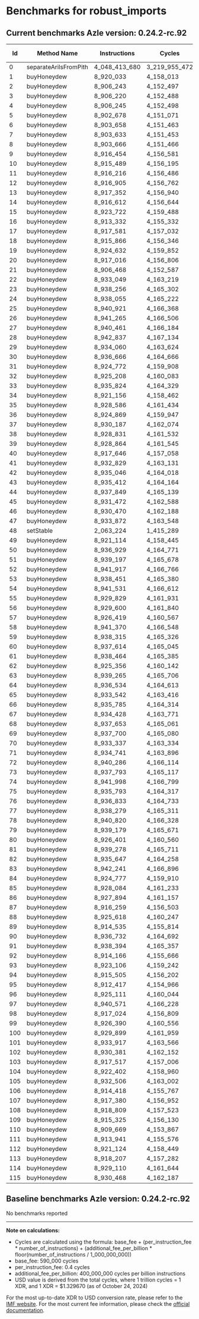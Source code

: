 # Benchmarks for robust_imports

## Current benchmarks Azle version: 0.24.2-rc.92

| Id  | Method Name           | Instructions  | Cycles        | USD           | USD/Million Calls |
| --- | --------------------- | ------------- | ------------- | ------------- | ----------------- |
| 0   | separateArilsFromPith | 4_048_413_680 | 3_219_955_472 | $0.0042814782 | $4_281.47         |
| 1   | buyHoneydew           | 8_920_033     | 4_158_013     | $0.0000055288 | $5.52             |
| 2   | buyHoneydew           | 8_906_243     | 4_152_497     | $0.0000055215 | $5.52             |
| 3   | buyHoneydew           | 8_906_220     | 4_152_488     | $0.0000055214 | $5.52             |
| 4   | buyHoneydew           | 8_906_245     | 4_152_498     | $0.0000055215 | $5.52             |
| 5   | buyHoneydew           | 8_902_678     | 4_151_071     | $0.0000055196 | $5.51             |
| 6   | buyHoneydew           | 8_903_658     | 4_151_463     | $0.0000055201 | $5.52             |
| 7   | buyHoneydew           | 8_903_633     | 4_151_453     | $0.0000055201 | $5.52             |
| 8   | buyHoneydew           | 8_903_666     | 4_151_466     | $0.0000055201 | $5.52             |
| 9   | buyHoneydew           | 8_916_454     | 4_156_581     | $0.0000055269 | $5.52             |
| 10  | buyHoneydew           | 8_915_489     | 4_156_195     | $0.0000055264 | $5.52             |
| 11  | buyHoneydew           | 8_916_216     | 4_156_486     | $0.0000055268 | $5.52             |
| 12  | buyHoneydew           | 8_916_905     | 4_156_762     | $0.0000055271 | $5.52             |
| 13  | buyHoneydew           | 8_917_352     | 4_156_940     | $0.0000055274 | $5.52             |
| 14  | buyHoneydew           | 8_916_612     | 4_156_644     | $0.0000055270 | $5.52             |
| 15  | buyHoneydew           | 8_923_722     | 4_159_488     | $0.0000055307 | $5.53             |
| 16  | buyHoneydew           | 8_913_332     | 4_155_332     | $0.0000055252 | $5.52             |
| 17  | buyHoneydew           | 8_917_581     | 4_157_032     | $0.0000055275 | $5.52             |
| 18  | buyHoneydew           | 8_915_866     | 4_156_346     | $0.0000055266 | $5.52             |
| 19  | buyHoneydew           | 8_924_632     | 4_159_852     | $0.0000055312 | $5.53             |
| 20  | buyHoneydew           | 8_917_016     | 4_156_806     | $0.0000055272 | $5.52             |
| 21  | buyHoneydew           | 8_906_468     | 4_152_587     | $0.0000055216 | $5.52             |
| 22  | buyHoneydew           | 8_933_049     | 4_163_219     | $0.0000055357 | $5.53             |
| 23  | buyHoneydew           | 8_938_256     | 4_165_302     | $0.0000055385 | $5.53             |
| 24  | buyHoneydew           | 8_938_055     | 4_165_222     | $0.0000055384 | $5.53             |
| 25  | buyHoneydew           | 8_940_921     | 4_166_368     | $0.0000055399 | $5.53             |
| 26  | buyHoneydew           | 8_941_265     | 4_166_506     | $0.0000055401 | $5.54             |
| 27  | buyHoneydew           | 8_940_461     | 4_166_184     | $0.0000055396 | $5.53             |
| 28  | buyHoneydew           | 8_942_837     | 4_167_134     | $0.0000055409 | $5.54             |
| 29  | buyHoneydew           | 8_934_060     | 4_163_624     | $0.0000055362 | $5.53             |
| 30  | buyHoneydew           | 8_936_666     | 4_164_666     | $0.0000055376 | $5.53             |
| 31  | buyHoneydew           | 8_924_772     | 4_159_908     | $0.0000055313 | $5.53             |
| 32  | buyHoneydew           | 8_925_208     | 4_160_083     | $0.0000055315 | $5.53             |
| 33  | buyHoneydew           | 8_935_824     | 4_164_329     | $0.0000055372 | $5.53             |
| 34  | buyHoneydew           | 8_921_156     | 4_158_462     | $0.0000055294 | $5.52             |
| 35  | buyHoneydew           | 8_928_586     | 4_161_434     | $0.0000055333 | $5.53             |
| 36  | buyHoneydew           | 8_924_869     | 4_159_947     | $0.0000055314 | $5.53             |
| 37  | buyHoneydew           | 8_930_187     | 4_162_074     | $0.0000055342 | $5.53             |
| 38  | buyHoneydew           | 8_928_831     | 4_161_532     | $0.0000055335 | $5.53             |
| 39  | buyHoneydew           | 8_928_864     | 4_161_545     | $0.0000055335 | $5.53             |
| 40  | buyHoneydew           | 8_917_646     | 4_157_058     | $0.0000055275 | $5.52             |
| 41  | buyHoneydew           | 8_932_829     | 4_163_131     | $0.0000055356 | $5.53             |
| 42  | buyHoneydew           | 8_935_046     | 4_164_018     | $0.0000055368 | $5.53             |
| 43  | buyHoneydew           | 8_935_412     | 4_164_164     | $0.0000055370 | $5.53             |
| 44  | buyHoneydew           | 8_937_849     | 4_165_139     | $0.0000055383 | $5.53             |
| 45  | buyHoneydew           | 8_931_472     | 4_162_588     | $0.0000055349 | $5.53             |
| 46  | buyHoneydew           | 8_930_470     | 4_162_188     | $0.0000055343 | $5.53             |
| 47  | buyHoneydew           | 8_933_872     | 4_163_548     | $0.0000055361 | $5.53             |
| 48  | setStable             | 2_063_224     | 1_415_289     | $0.0000018819 | $1.88             |
| 49  | buyHoneydew           | 8_921_114     | 4_158_445     | $0.0000055294 | $5.52             |
| 50  | buyHoneydew           | 8_936_929     | 4_164_771     | $0.0000055378 | $5.53             |
| 51  | buyHoneydew           | 8_939_197     | 4_165_678     | $0.0000055390 | $5.53             |
| 52  | buyHoneydew           | 8_941_917     | 4_166_766     | $0.0000055404 | $5.54             |
| 53  | buyHoneydew           | 8_938_451     | 4_165_380     | $0.0000055386 | $5.53             |
| 54  | buyHoneydew           | 8_941_531     | 4_166_612     | $0.0000055402 | $5.54             |
| 55  | buyHoneydew           | 8_929_829     | 4_161_931     | $0.0000055340 | $5.53             |
| 56  | buyHoneydew           | 8_929_600     | 4_161_840     | $0.0000055339 | $5.53             |
| 57  | buyHoneydew           | 8_926_419     | 4_160_567     | $0.0000055322 | $5.53             |
| 58  | buyHoneydew           | 8_941_370     | 4_166_548     | $0.0000055401 | $5.54             |
| 59  | buyHoneydew           | 8_938_315     | 4_165_326     | $0.0000055385 | $5.53             |
| 60  | buyHoneydew           | 8_937_614     | 4_165_045     | $0.0000055381 | $5.53             |
| 61  | buyHoneydew           | 8_938_464     | 4_165_385     | $0.0000055386 | $5.53             |
| 62  | buyHoneydew           | 8_925_356     | 4_160_142     | $0.0000055316 | $5.53             |
| 63  | buyHoneydew           | 8_939_265     | 4_165_706     | $0.0000055390 | $5.53             |
| 64  | buyHoneydew           | 8_936_534     | 4_164_613     | $0.0000055376 | $5.53             |
| 65  | buyHoneydew           | 8_933_542     | 4_163_416     | $0.0000055360 | $5.53             |
| 66  | buyHoneydew           | 8_935_785     | 4_164_314     | $0.0000055372 | $5.53             |
| 67  | buyHoneydew           | 8_934_428     | 4_163_771     | $0.0000055364 | $5.53             |
| 68  | buyHoneydew           | 8_937_653     | 4_165_061     | $0.0000055382 | $5.53             |
| 69  | buyHoneydew           | 8_937_700     | 4_165_080     | $0.0000055382 | $5.53             |
| 70  | buyHoneydew           | 8_933_337     | 4_163_334     | $0.0000055359 | $5.53             |
| 71  | buyHoneydew           | 8_934_741     | 4_163_896     | $0.0000055366 | $5.53             |
| 72  | buyHoneydew           | 8_940_286     | 4_166_114     | $0.0000055396 | $5.53             |
| 73  | buyHoneydew           | 8_937_793     | 4_165_117     | $0.0000055382 | $5.53             |
| 74  | buyHoneydew           | 8_941_998     | 4_166_799     | $0.0000055405 | $5.54             |
| 75  | buyHoneydew           | 8_935_793     | 4_164_317     | $0.0000055372 | $5.53             |
| 76  | buyHoneydew           | 8_936_833     | 4_164_733     | $0.0000055377 | $5.53             |
| 77  | buyHoneydew           | 8_938_279     | 4_165_311     | $0.0000055385 | $5.53             |
| 78  | buyHoneydew           | 8_940_820     | 4_166_328     | $0.0000055398 | $5.53             |
| 79  | buyHoneydew           | 8_939_179     | 4_165_671     | $0.0000055390 | $5.53             |
| 80  | buyHoneydew           | 8_926_401     | 4_160_560     | $0.0000055322 | $5.53             |
| 81  | buyHoneydew           | 8_939_278     | 4_165_711     | $0.0000055390 | $5.53             |
| 82  | buyHoneydew           | 8_935_647     | 4_164_258     | $0.0000055371 | $5.53             |
| 83  | buyHoneydew           | 8_942_241     | 4_166_896     | $0.0000055406 | $5.54             |
| 84  | buyHoneydew           | 8_924_777     | 4_159_910     | $0.0000055313 | $5.53             |
| 85  | buyHoneydew           | 8_928_084     | 4_161_233     | $0.0000055331 | $5.53             |
| 86  | buyHoneydew           | 8_927_894     | 4_161_157     | $0.0000055330 | $5.53             |
| 87  | buyHoneydew           | 8_916_259     | 4_156_503     | $0.0000055268 | $5.52             |
| 88  | buyHoneydew           | 8_925_618     | 4_160_247     | $0.0000055318 | $5.53             |
| 89  | buyHoneydew           | 8_914_535     | 4_155_814     | $0.0000055259 | $5.52             |
| 90  | buyHoneydew           | 8_936_732     | 4_164_692     | $0.0000055377 | $5.53             |
| 91  | buyHoneydew           | 8_938_394     | 4_165_357     | $0.0000055386 | $5.53             |
| 92  | buyHoneydew           | 8_914_166     | 4_155_666     | $0.0000055257 | $5.52             |
| 93  | buyHoneydew           | 8_923_106     | 4_159_242     | $0.0000055304 | $5.53             |
| 94  | buyHoneydew           | 8_915_505     | 4_156_202     | $0.0000055264 | $5.52             |
| 95  | buyHoneydew           | 8_912_417     | 4_154_966     | $0.0000055247 | $5.52             |
| 96  | buyHoneydew           | 8_925_111     | 4_160_044     | $0.0000055315 | $5.53             |
| 97  | buyHoneydew           | 8_940_571     | 4_166_228     | $0.0000055397 | $5.53             |
| 98  | buyHoneydew           | 8_917_024     | 4_156_809     | $0.0000055272 | $5.52             |
| 99  | buyHoneydew           | 8_926_390     | 4_160_556     | $0.0000055322 | $5.53             |
| 100 | buyHoneydew           | 8_929_899     | 4_161_959     | $0.0000055340 | $5.53             |
| 101 | buyHoneydew           | 8_933_917     | 4_163_566     | $0.0000055362 | $5.53             |
| 102 | buyHoneydew           | 8_930_381     | 4_162_152     | $0.0000055343 | $5.53             |
| 103 | buyHoneydew           | 8_917_517     | 4_157_006     | $0.0000055274 | $5.52             |
| 104 | buyHoneydew           | 8_922_402     | 4_158_960     | $0.0000055300 | $5.53             |
| 105 | buyHoneydew           | 8_932_506     | 4_163_002     | $0.0000055354 | $5.53             |
| 106 | buyHoneydew           | 8_914_418     | 4_155_767     | $0.0000055258 | $5.52             |
| 107 | buyHoneydew           | 8_917_380     | 4_156_952     | $0.0000055274 | $5.52             |
| 108 | buyHoneydew           | 8_918_809     | 4_157_523     | $0.0000055281 | $5.52             |
| 109 | buyHoneydew           | 8_915_325     | 4_156_130     | $0.0000055263 | $5.52             |
| 110 | buyHoneydew           | 8_909_669     | 4_153_867     | $0.0000055233 | $5.52             |
| 111 | buyHoneydew           | 8_913_941     | 4_155_576     | $0.0000055255 | $5.52             |
| 112 | buyHoneydew           | 8_921_124     | 4_158_449     | $0.0000055294 | $5.52             |
| 113 | buyHoneydew           | 8_918_207     | 4_157_282     | $0.0000055278 | $5.52             |
| 114 | buyHoneydew           | 8_929_110     | 4_161_644     | $0.0000055336 | $5.53             |
| 115 | buyHoneydew           | 8_930_468     | 4_162_187     | $0.0000055343 | $5.53             |

## Baseline benchmarks Azle version: 0.24.2-rc.92

No benchmarks reported

---

**Note on calculations:**

-   Cycles are calculated using the formula: base_fee + (per_instruction_fee \* number_of_instructions) + (additional_fee_per_billion \* floor(number_of_instructions / 1_000_000_000))
-   base_fee: 590_000 cycles
-   per_instruction_fee: 0.4 cycles
-   additional_fee_per_billion: 400_000_000 cycles per billion instructions
-   USD value is derived from the total cycles, where 1 trillion cycles = 1 XDR, and 1 XDR = $1.329670 (as of October 24, 2024)

For the most up-to-date XDR to USD conversion rate, please refer to the [IMF website](https://www.imf.org/external/np/fin/data/rms_sdrv.aspx).
For the most current fee information, please check the [official documentation](https://internetcomputer.org/docs/current/developer-docs/gas-cost#execution).
